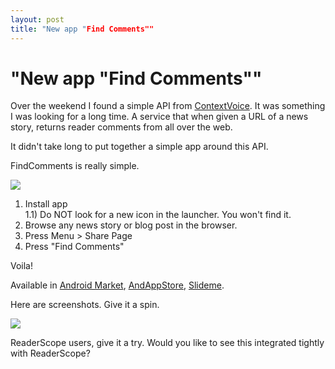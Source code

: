 ```yaml
---
layout: post
title: "New app "Find Comments""
---
```

"New app "Find Comments""
===
Over the weekend I found a simple API from [ContextVoice][0]. It was something I was looking for a long time. A service that when given a URL of a news story, returns reader comments from all over the web.  
  
It didn't take long to put together a simple app around this API.  

  
FindComments is really simple.  

[![](http://2.bp.blogspot.com/_W6UcJjyXr24/S6CH7nG5VsI/AAAAAAAADnQ/ibX7k8IC4t4/s320/icon.png)][1]  
1) Install app  
1.1) Do NOT look for a new icon in the launcher. You won't find it.  
2) Browse any news story or blog post in the browser.  
3) Press Menu \> Share Page  
4) Press "Find Comments"  
  
Voila!  
  
Available in [Android Market][2], [AndAppStore][3], [Slideme][4].  
  
Here are screenshots. Give it a spin.  
  

[![](http://1.bp.blogspot.com/_W6UcJjyXr24/S6CHVxVrGSI/AAAAAAAADnI/i06h6tOiLf4/s640/fcomm-full.png)][5]  
  
ReaderScope users, give it a try. Would you like to see this integrated tightly with ReaderScope?

[0]: http://contextvoice.com/
[1]: http://2.bp.blogspot.com/_W6UcJjyXr24/S6CH7nG5VsI/AAAAAAAADnQ/ibX7k8IC4t4/s1600-h/icon.png
[2]: market://search/?q=pname:com.altcanvas.findcomments
[3]: http://andappstore.com/AndroidApplications/apps/FindComments
[4]: http://slideme.org/application/find-comments
[5]: http://1.bp.blogspot.com/_W6UcJjyXr24/S6CHVxVrGSI/AAAAAAAADnI/i06h6tOiLf4/s1600-h/fcomm-full.png
